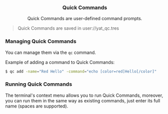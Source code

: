 <div align="center">
	<h3>Quick Commands</h1>
	<p>Quick Commands are user-defined command prompts.</p>
</div>

> Quick Commands are saved in user://yat_qc.tres

### Managing Quick Commands

You can manage them via the `qc` command.

Example of adding a command to Quick Commands:

```bash
$ qc add -name="Red Hello" -command="echo [color=red]Hello[/color]"
```

### Running Quick Commands

The terminal's context menu allows you to run Quick Commands, moreover, you can run them in the same way as existing commands, just enter its full name (spaces are supported).
